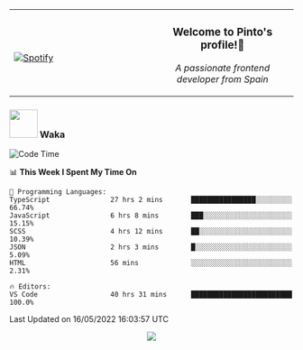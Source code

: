 <table width="100%" align="center"> 
  <tr>
  <td width="50%">
      
&nbsp; <br> [![Spotify](https://novatorem-zeta-rust.vercel.app/api/spotify)](https://open.spotify.com/user/novatorem-zeta-rust)

  </td>
  <td width="50%">
    <h3 align="center">Welcome to Pinto's profile!👋</h3>
    <p align="center"><em>A passionate frontend developer from Spain</em></p>
  </td>
  </table>

### <img src="https://media.giphy.com/media/VgCDAzcKvsR6OM0uWg/giphy.gif" width="50"> Waka

  <!--START_SECTION:waka-->
![Code Time](http://img.shields.io/badge/Code%20Time-373%20hrs%2012%20mins-blue)

📊 **This Week I Spent My Time On** 

```text
💬 Programming Languages: 
TypeScript               27 hrs 2 mins       ████████████████░░░░░░░░░   66.74% 
JavaScript               6 hrs 8 mins        ███░░░░░░░░░░░░░░░░░░░░░░   15.15% 
SCSS                     4 hrs 12 mins       ██░░░░░░░░░░░░░░░░░░░░░░░   10.39% 
JSON                     2 hrs 3 mins        █░░░░░░░░░░░░░░░░░░░░░░░░   5.09% 
HTML                     56 mins             ░░░░░░░░░░░░░░░░░░░░░░░░░   2.31%

🔥 Editors: 
VS Code                  40 hrs 31 mins      █████████████████████████   100.0%

```


 Last Updated on 16/05/2022 16:03:57 UTC
<!--END_SECTION:waka-->

<div align="center">
<img src="https://github-readme-stats-gilt-tau.vercel.app/api/top-langs/?username=pinto-hub&layout=compact&theme=dracula" />
</div>
